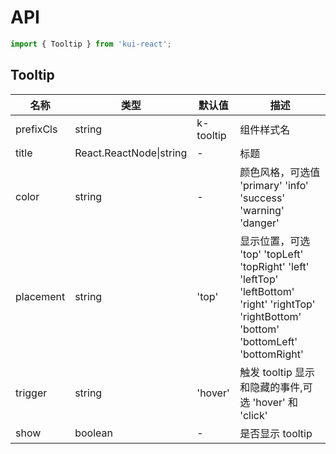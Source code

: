 # API

```jsx
import { Tooltip } from 'kui-react';
```

## Tooltip

| 名称      | 类型                    | 默认值    | 描述                                                                                                                                         |
| --------- | ----------------------- | --------- | -------------------------------------------------------------------------------------------------------------------------------------------- |
| prefixCls | string                  | k-tooltip | 组件样式名                                                                                                                                   |
| title     | React.ReactNode\|string | -         | 标题                                                                                                                                         |
| color     | string                  | -         | 颜色风格，可选值 'primary' 'info' 'success' 'warning' 'danger'                                                                               |
| placement | string                  | 'top'     | 显示位置，可选 'top' 'topLeft' 'topRight' 'left' 'leftTop' 'leftBottom' 'right' 'rightTop' 'rightBottom' 'bottom' 'bottomLeft' 'bottomRight' |
| trigger   | string                  | 'hover'   | 触发 tooltip 显示和隐藏的事件,可选 'hover' 和 'click'                                                                                        |
| show      | boolean                 | -         | 是否显示 tooltip                                                                                                                             |
